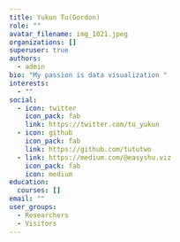 ```yaml
---
title: Yukun Tu(Gordon)
role: ""
avatar_filename: img_1021.jpeg
organizations: []
superuser: true
authors:
  - admin
bio: "My passion is data visualization "
interests:
  - ""
social:
  - icon: twitter
    icon_pack: fab
    link: https://twitter.com/tu_yukun
  - icon: github
    icon_pack: fab
    link: https://github.com/tututwo
  - link: https://medium.com/@easyshu.viz
    icon_pack: fab
    icon: medium
education:
  courses: []
email: ""
user_groups:
  - Researchers
  - Visitors
---
```

